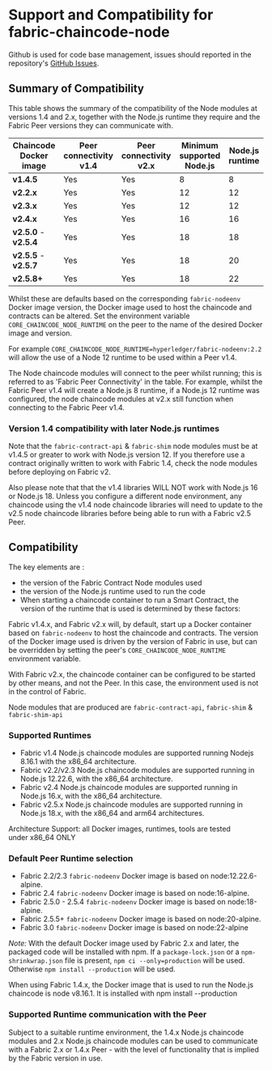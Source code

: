 # Support and Compatibility for fabric-chaincode-node

Github is used for code base management, issues should reported in the repository's [GitHub Issues](https://github.com/hyperledger/fabric-chaincode-node/issues).

## Summary of Compatibility

This table shows the summary of the compatibility of the Node modules at versions 1.4 and 2.x, together with the Node.js runtime they require and the Fabric Peer versions they can communicate with.

| Chaincode Docker image  | Peer connectivity v1.4 | Peer connectivity v2.x | Minimum supported Node.js | Node.js runtime |
| ----------------------- | ---------------------- | ---------------------- | ------------------------- | --------------- |
| **v1.4.5**              | Yes                    | Yes                    | 8                         | 8               |
| **v2.2.x**              | Yes                    | Yes                    | 12                        | 12              |
| **v2.3.x**              | Yes                    | Yes                    | 12                        | 12              |
| **v2.4.x**              | Yes                    | Yes                    | 16                        | 16              |
| **v2.5.0** - **v2.5.4** | Yes                    | Yes                    | 18                        | 18              |
| **v2.5.5** - **v2.5.7** | Yes                    | Yes                    | 18                        | 20              |
| **v2.5.8+**             | Yes                    | Yes                    | 18                        | 22              |

Whilst these are defaults based on the corresponding `fabric-nodeenv` Docker image version, the Docker image used to host the chaincode and contracts can be altered. Set the environment variable `CORE_CHAINCODE_NODE_RUNTIME` on the peer to the name of the desired Docker image and version.

For example `CORE_CHAINCODE_NODE_RUNTIME=hyperledger/fabric-nodeenv:2.2` will allow the use of a Node 12 runtime to be used within a Peer v1.4.

The Node chaincode modules will connect to the peer whilst running; this is referred to as 'Fabric Peer Connectivity' in the table. For example, whilst the Fabric Peer v1.4 will create a Node.js 8 runtime, if a Node.js 12 runtime was configured, the node chaincode modules at v2.x still function when connecting to the Fabric Peer v1.4.

### Version 1.4 compatibility with later Node.js runtimes

Note that the `fabric-contract-api` & `fabric-shim` node modules must be at v1.4.5 or greater to work with Node.js version 12. If you therefore use a contract originally written to work with Fabric 1.4, check the node modules before deploying on Fabric v2.

Also please note that that the v1.4 libraries WILL NOT work with Node.js 16 or Node.js 18. Unless you configure a different node environment, any chaincode using the v1.4 node chaincode libraries will need to update to the v2.5 node chaincode libraries before being able to run with a Fabric v2.5 Peer.

## Compatibility

The key elements are :

- the version of the Fabric Contract Node modules used
- the version of the Node.js runtime used to run the code
- When starting a chaincode container to run a Smart Contract, the version of the runtime that is used is determined by these factors:

Fabric v1.4.x, and Fabric v2.x will, by default, start up a Docker container based on `fabric-nodeenv` to host the chaincode and contracts. The version of the Docker image used is driven by the version of Fabric in use, but can be overridden by setting the peer's `CORE_CHAINCODE_NODE_RUNTIME` environment variable.

With Fabric v2.x, the chaincode container can be configured to be started by other means, and not the Peer. In this case, the environment used is not in the control of Fabric.

Node modules that are produced are `fabric-contract-api`, `fabric-shim` & `fabric-shim-api`

### Supported Runtimes

- Fabric v1.4 Node.js chaincode modules are supported running Nodejs 8.16.1 with the x86_64 architecture.
- Fabric v2.2/v2.3 Node.js chaincode modules are supported running in Node.js 12.22.6, with the x86_64 architecture.
- Fabric v2.4 Node.js chaincode modules are supported running in Node.js 16.x, with the x86_64 architecture.
- Fabric v2.5.x Node.js chaincode modules are supported running in Node.js 18.x, with the x86_64 and arm64 architectures.

Architecture Support: all Docker images, runtimes, tools are tested under x86_64 ONLY

### Default Peer Runtime selection

- Fabric 2.2/2.3 `fabric-nodeenv` Docker image is based on node:12.22.6-alpine.
- Fabric 2.4 `fabric-nodeenv` Docker image is based on node:16-alpine.
- Fabric 2.5.0 - 2.5.4 `fabric-nodeenv` Docker image is based on node:18-alpine.
- Fabric 2.5.5+ `fabric-nodeenv` Docker image is based on node:20-alpine.
- Fabric 3.0 `fabric-nodeenv` Docker image is based on node:22-alpine

_Note:_ With the default Docker image used by Fabric 2.x and later, the packaged code will be installed with npm. If a `package-lock.json` or a `npm-shrinkwrap.json` file is present, `npm ci --only=production` will be used. Otherwise `npm install --production` will be used.

When using Fabric 1.4.x, the Docker image that is used to run the Node.js chaincode is node v8.16.1. It is installed with npm install --production

### Supported Runtime communication with the Peer

Subject to a suitable runtime environment, the 1.4.x Node.js chaincode modules and 2.x Node.js chaincode modules can be used to communicate with a Fabric 2.x or 1.4.x Peer - with the level of functionality that is implied by the Fabric version in use.
